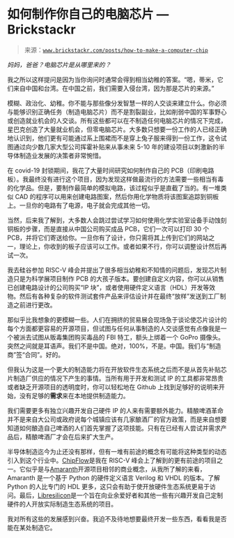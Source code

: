 <!--yml

分类：未分类

日期：2024-05-27 15:21:02

-->

# 如何制作你自己的电脑芯片 — Brickstackr

> 来源：[`www.brickstackr.com/posts/how-to-make-a-computer-chip`](https://www.brickstackr.com/posts/how-to-make-a-computer-chip)

*妈妈，爸爸？电脑芯片是从哪里来的？*

我之所以这样提问是因为当你询问时通常会得到相当幼稚的答案。“嗯，蒂米，它们来自中国和台湾。在中国之前，我们需要入侵台湾，因为那是芯片的来源。”

模糊、政治化、幼稚。你不能与那些像分发智慧一样的人交谈来建立什么。你必须与能够识别正确任务（制造电脑芯片）而不是割裂副业，比如削弱中国的军事野心或创造就业机会的人交谈。所有这些都可以在不制造任何电脑芯片的情况下完成，星巴克创造了大量就业机会，但零电脑芯片。大多数只想要一份工作的人已经正确地认识到，他们更有可能通过系上围裙而不是穿上兔子服来得到一份工作，这令试图通过向少数几家大型公司挥霍补贴来从事未来 5-10 年的建设项目以刺激新的半导体制造业发展的决策者非常惋惜。

在 covid-19 封锁期间，我花了大量时间研究如何制作自己的 PCB（印刷电路板）。我最终没有进行这个项目，因为发现这样做最流行的方法需要一些相当有毒的化学品。但是，要制作最简单的模拟电路，该过程似乎是直截了当的。有一堆类似 CAD 的程序可以用来创建电路图案，然后你用化学物质将该图案追踪到铜板上。一旦你的电路有了电源，电子就会完成其他一切。

当然，后来我了解到，大多数人会跳过尝试学习如何使用化学实验室设备手动蚀刻铜板的步骤，而是直接从中国公司购买成品 PCB，它们一次可以打印 30 个 PCB，并将它们寄送给你。一旦你有了设计，你只需将其上传到它们的网站之一，理论上，你收到的板子应该可以工作。或者如果不行，你可以调整设计然后再试一次。

我去硅谷参加 RISC-V 峰会并提出了很多相当幼稚和不知情的问题后，发现芯片制造只是为科学展项目制作 PCB 的大孩子版本。要创建自定义内容，你可以从销售已创建电路设计的公司购买“IP 块”，或者使用硬件定义语言（HDL）开发等效物。然后有各种复杂的软件测试套件产品来评估设计并在最终“放样”发送到工厂制造之前进行更改。

那似乎比我想象的更模糊一些。人们在拥挤的贸易展会现场急于谈论使芯片设计的每个方面都更容易的开源项目，但试图与任何从事制造的人交谈感觉有点像我是一个被派去试图从贩毒集团购买毒品的 FBI 特工，额头上绑着一个 GoPro 摄像头。突然之间就是耳语声。我们不是中国。绝对，100%，不是。中国。我们与“制造商”签“合同”。好的。

但我认为这是一个更大的制造能力将在开放软件生态系统之后而不是从首先补贴芯片制造厂供应的情况下产生的事情。当所有用于开发和测试 IP 的工具都非常昂贵或者缺乏开源项目的透明度时，你可以轻松地在 Github 上找到足够好的说明来开始，没有足够的**需求**来在本地提供制造能力。

我们需要更多有独立兴趣开发自己硬件 IP 的人来有需要额外能力。精酿啤酒革命并不是来自大公司或政府说每个城镇应该有几家酿酒厂的官方政策，而是来自想要知道如何酿造自己啤酒的人们首先掌握了这项技能。只有在已经有人尝试并需求产品后，精酿啤酒厂才会在后来扩大生产。

半导体制造迄今为止还没有那样，但有一堆有前途的概念有可能将这种类型的动态引入到这个行业中。[ChipFlow](https://www.chipflow.io)是我在 RISC-V 峰会上了解到的更有前途的项目之一。它似乎是与[Amaranth](https://github.com/amaranth-lang/amaranth)开源项目相邻的商业概念，从我所了解的来看，Amaranth 是一个基于 Python 的硬件定义语言 Verilog 和 VHDL 的版本。了解 Python 的人比专门的 HDL 更多，这只会有助于使开放硬件生态系统更易于访问。最后，[Libresilicon](https://libresilicon.com)是一个旨在向业余爱好者和其他一些有兴趣开发自己定制硬件的人开放实际制造生态系统的项目。

我对所有这些的发展感到兴奋。我迫不及待地想要最终开发一些东西，看看我是否能在某处制造它。
